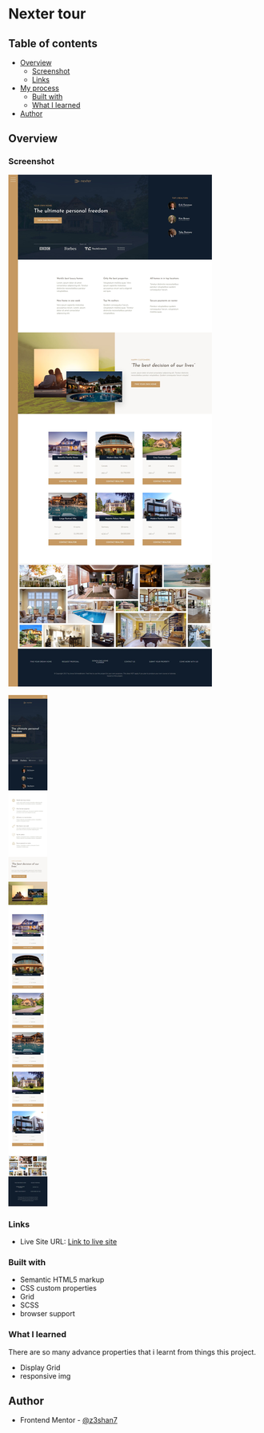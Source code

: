 # Nexter tour


## Table of contents

- [Overview](#overview)
  - [Screenshot](#screenshot)
  - [Links](#links)
- [My process](#my-process)
  - [Built with](#built-with)
  - [What I learned](#what-i-learned)
- [Author](#author)



## Overview


### Screenshot

![Desktop view of solution](./desktop.jpg)

![Mobile view of solution](./mobile.jpg)



### Links

- Live Site URL: [Link to live site](https://z3shan7.github.io/Nexter/)



### Built with

- Semantic HTML5 markup
- CSS custom properties
- Grid
- SCSS 
- browser support


### What I learned

There are so many advance properties that i learnt from things this project.

- Display Grid
- responsive img




## Author

- Frontend Mentor - [@z3shan7](https://www.frontendmentor.io/profile/z3shan7)
